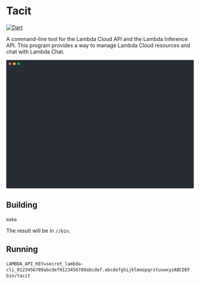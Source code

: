 Tacit
=====

[![Dart](https://github.com/wesleym/tacit/actions/workflows/dart.yml/badge.svg)](https://github.com/wesleym/tacit/actions/workflows/dart.yml)

A command-line tool for the Lambda Cloud API and the Lambda Inference API. This program provides a way to manage Lambda Cloud resources and chat with Lambda Chat.

![Screencast](/screencast.svg)

Building
-----

```shell
make
```

The result will be in `//bin`.

Running
-----

```shell
LAMBDA_API_KEY=secret_lambda-cli_0123456789abcdef0123456789abcdef.abcdefghijklmnopqrstuvwxyzABCDEF bin/tacit
```
